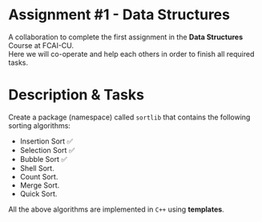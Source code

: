 # Assignment #1 - Data Structures
A collaboration to complete the first assignment in the **Data Structures** Course at FCAI-CU.\
Here we will co-operate and help each others in order to finish all required tasks.

# Description & Tasks
Create a package (namespace) called `sortlib` that contains the following sorting algorithms:
- Insertion Sort :white_check_mark:
- Selection Sort :white_check_mark:
- Bubble Sort :white_check_mark:
- Shell Sort.
- Count Sort.
- Merge Sort.
- Quick Sort.

All the above algorithms are implemented in `C++` using **templates**.
